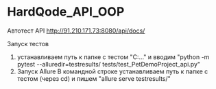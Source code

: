 # HardQode_API_OOP
Автотест API http://91.210.171.73:8080/api/docs/

Запуск тестов
 1) устанавливаем путь к папке с тестом "C:..." и вводим "python -m pytest --alluredir=testresults/ tests/test_PetDemoProject_api.py"
 2) Запуск Allure
 В командной строке устанавливаем путь к папке с тестом (через cd) и пишем "allure serve testresults/"
